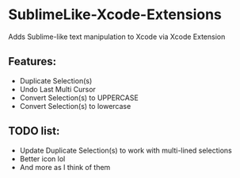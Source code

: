 # SublimeLike-Xcode-Extensions
Adds Sublime-like text manipulation to Xcode via Xcode Extension

**Features**:
-
- Duplicate Selection(s)
- Undo Last Multi Cursor
- Convert Selection(s) to UPPERCASE
- Convert Selection(s) to lowercase

TODO list:
-
- Update Duplicate Selection(s) to work with multi-lined selections
- Better icon lol
- And more as I think of them

